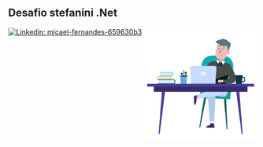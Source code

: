 <h2>Desafio stefanini .Net</h2>
<img align='right' src="https://github.com/GileardeFernandes/GileardeFernandes/blob/master/assets/animation-programming.gif" width="230">

[![Linkedin: micael-fernandes-659630b3](https://img.shields.io/badge/-micaelfernandes-blue?style=flat-square&logo=Linkedin&logoColor=white&link=https://www.linkedin.com/in/micael-fernandes-659630b3/)](https://www.linkedin.com/in/micael-fernandes-659630b3/)
